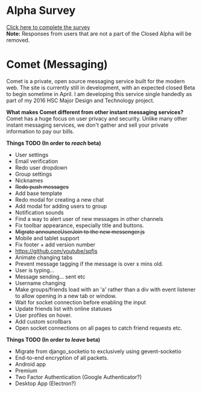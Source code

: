 # Alpha Survey
[Click here to complete the survey](https://docs.google.com/forms/d/1G1yLNbPZyqJ7wvHwZ2MqJEnzW_lZ2v9i6lNo9NRFJsY/viewform)  
**Note:** Responses from users that are not a part of the Closed Alpha will be removed.

# Comet (Messaging)
Comet is a private, open source messaging service built for the modern web. The site is currently still in development, with an expected closed Beta to begin sometime in April. I am developing this service single handedly as part of my 2016 HSC Major Design and Technology project.

**What makes Comet different from other instant messaging services?**  
Comet has a huge focus on user privacy and security. Unlike many other instant messaging services, we don't gather and sell your private information to pay our bills.

**Things TODO (In order to *reach* beta)**  
 - User settings
 - Email verification
 - Redo user dropdown
 - Group settings
 - Nicknames
 - ~~Redo push messages~~
 - Add base template
 - Redo modal for creating a new chat
 - Add modal for adding users to group
 - Notification sounds
 - Find a way to alert user of new messages in other channels
 - Fix toolbar appearance, especially title and buttons.
 - ~~Migrate announceUserJoin to the new messenger.js~~
 - Mobile and tablet support
 - Fix footer + add version number
 - <https://github.com/youtube/spfjs>
 - Animate changing tabs
 - Prevent message tagging if the message is over x mins old.
 - User is typing...
 - Message sending... sent etc
 - Username changing
 - Make groups/friends load with an 'a' rather than a div with event listener to allow opening in a new tab or window.
 - Wait for socket connection before enabling the input
 - Update friends list with online statuses
 - User profiles on hover.
 - Add custom scrollbars
 - Open socket connections on all pages to catch friend requests etc.

**Things TODO (In order to *leave* beta)**
 - Migrate from django_socketio to exclusively using gevent-socketio
 - End-to-end encryption of all packets.
 - Android app
 - Premium
 - Two Factor Authentication (Google Authenticator?)
 - Desktop App (Electron?)
